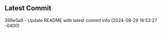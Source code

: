 
## Latest Commit
398e5a9 - Update README with latest commit info (2024-08-29 16:53:27 -0400) <Yunxi-Zhou>
